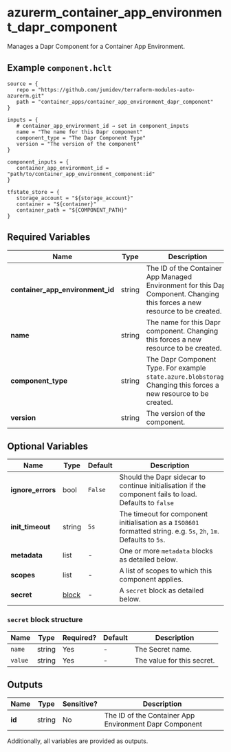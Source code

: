 # azurerm_container_app_environment_dapr_component

Manages a Dapr Component for a Container App Environment.

## Example `component.hclt`

```hcl
source = {
   repo = "https://github.com/jumidev/terraform-modules-auto-azurerm.git"   
   path = "container_apps/container_app_environment_dapr_component"   
}

inputs = {
   # container_app_environment_id → set in component_inputs
   name = "The name for this Dapr component"   
   component_type = "The Dapr Component Type"   
   version = "The version of the component"   
}

component_inputs = {
   container_app_environment_id = "path/to/container_app_environment_component:id"   
}

tfstate_store = {
   storage_account = "${storage_account}"   
   container = "${container}"   
   container_path = "${COMPONENT_PATH}"   
}

```

## Required Variables

| Name | Type |  Description |
| ---- | --------- |  ----------- |
| **container_app_environment_id** | string |  The ID of the Container App Managed Environment for this Dapr Component. Changing this forces a new resource to be created. | 
| **name** | string |  The name for this Dapr component. Changing this forces a new resource to be created. | 
| **component_type** | string |  The Dapr Component Type. For example `state.azure.blobstorage`. Changing this forces a new resource to be created. | 
| **version** | string |  The version of the component. | 

## Optional Variables

| Name | Type |  Default  |  Description |
| ---- | --------- |  ----------- | ----------- |
| **ignore_errors** | bool |  `False`  |  Should the Dapr sidecar to continue initialisation if the component fails to load. Defaults to `false` | 
| **init_timeout** | string |  `5s`  |  The timeout for component initialisation as a `ISO8601` formatted string. e.g. `5s`, `2h`, `1m`. Defaults to `5s`. | 
| **metadata** | list |  -  |  One or more `metadata` blocks as detailed below. | 
| **scopes** | list |  -  |  A list of scopes to which this component applies. | 
| **secret** | [block](#secret-block-structure) |  -  |  A `secret` block as detailed below. | 

### `secret` block structure

| Name | Type | Required? | Default | Description |
| ---- | ---- | --------- | ------- | ----------- |
| `name` | string | Yes | - | The Secret name. |
| `value` | string | Yes | - | The value for this secret. |



## Outputs

| Name | Type | Sensitive? | Description |
| ---- | ---- | --------- | --------- |
| **id** | string | No  | The ID of the Container App Environment Dapr Component | 

Additionally, all variables are provided as outputs.
